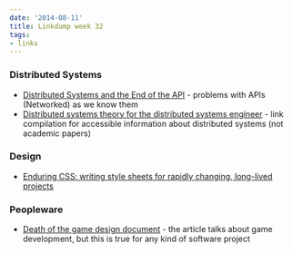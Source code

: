 ```yaml
---
date: '2014-08-11'
title: Linkdump week 32
tags:
- links
---
```




### Distributed Systems

  - [Distributed Systems and the End of the API](http://writings.quilt.org/2014/05/12/distributed-systems-and-the-end-of-the-api/) - problems with APIs (Networked) as we know them
  - [Distributed systems theory for the distributed systems engineer](http://the-paper-trail.org/blog/distributed-systems-theory-for-the-distributed-systems-engineer/) - link compilation for accessible information about distributed systems (not academic papers)


### Design

  - [Enduring CSS: writing style sheets for rapidly changing, long-lived projects](http://benfrain.com/enduring-css-writing-style-sheets-rapidly-changing-long-lived-projects/)


### Peopleware
  - [Death of the game design document](http://www.develop-online.net/opinions/death-of-the-game-design-document/0195381) - the article talks about game development, but this is true for any kind of software project


<!--more-->